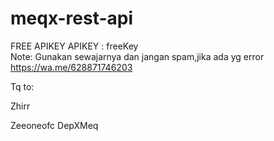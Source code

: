 # meqx-rest-api
FREE APIKEY APIKEY : freeKey  
Note: Gunakan sewajarnya dan jangan spam,jika ada yg error https://wa.me/628871746203

Tq to: 

Zhirr 

Zeeoneofc 
DepXMeq
